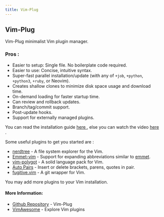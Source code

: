 ```yaml
---
title: Vim-Plug
---
```

## Vim-Plug

Vim-Plug minimalist Vim plugin manager.

### Pros :
- Easier to setup: Single file. No boilerplate code required.
- Easier to use: Concise, intuitive syntax.
- Super-fast parallel installation/update (with any of `+job`, `+python`, `+python3`, `+ruby`, or Neovim).
- Creates shallow clones to minimize disk space usage and download time.
- On-demand loading for faster startup time.
- Can review and rollback updates.
- Branch/tag/commit support.
- Post-update hooks.
- Support for externally managed plugins.

You can read the installation guide <a href='https://github.com/junegunn/vim-plug#installation' target='_blank' rel='nofollow'>here </a>, else you can watch the video <a href='https://www.youtube.com/watch?v=-uyFC5ixUQw' target='_blank' rel='nofollow'>here </a>.

Some useful plugins to get you started are :
- <a href='https://github.com/scrooloose/nerdtree' target='_blank' rel='nofollow'>nerdtree</a> - A file system explorer for the Vim.
- <a href='https://github.com/mattn/emmet-vim/' target='_blank' rel='nofollow'>Emmet-vim</a> - Support for expanding abbreviations similar to <a href='https://emmet.io/' target='_blank' rel='nofollow'>emmet</a>.
- <a href='https://github.com/sheerun/vim-polyglot' target='_blank' rel='nofollow'>vim-polygot</a> - A solid language pack for Vim. 
- <a href='https://github.com/jiangmiao/auto-pairs' target='_blank' rel='nofollow'>Auto Pairs</a> - Insert or delete brackets, parens, quotes in pair.
- <a href='https://github.com/tpope/vim-fugitive' target='_blank' rel='nofollow'>fugitive.vim</a> - A git wrapper for Vim.

You may add more plugins to your Vim installation.

#### More Information:
- <a href='https://github.com/junegunn/vim-plug' target='_blank' rel='nofollow'>Github Repository</a> - Vim-Plug
- <a href='https://vimawesome.com/' target='_blank' rel='nofollow'>VimAwesome</a> - Explore Vim plugins</a> 
